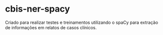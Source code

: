# cbis-ner-spacy
Criado para realizar testes e treinamentos utilizando o spaCy para extração de informações em relatos de casos clínicos. 
